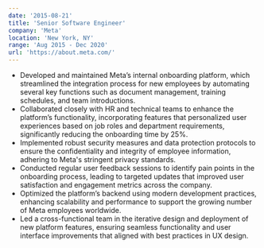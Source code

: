 ```yaml
---
date: '2015-08-21'
title: 'Senior Software Engineer'
company: 'Meta'
location: 'New York, NY'
range: 'Aug 2015 - Dec 2020'
url: 'https://about.meta.com/'
---
```


- Developed and maintained Meta’s internal onboarding platform, which streamlined the integration process for new employees by automating several key functions such as document management, training schedules, and team introductions.
- Collaborated closely with HR and technical teams to enhance the platform’s functionality, incorporating features that personalized user experiences based on job roles and department requirements, significantly reducing the onboarding time by 25%.
- Implemented robust security measures and data protection protocols to ensure the confidentiality and integrity of employee information, adhering to Meta's stringent privacy standards.
- Conducted regular user feedback sessions to identify pain points in the onboarding process, leading to targeted updates that improved user satisfaction and engagement metrics across the company.
- Optimized the platform’s backend using modern development practices, enhancing scalability and performance to support the growing number of Meta employees worldwide.
- Led a cross-functional team in the iterative design and deployment of new platform features, ensuring seamless functionality and user interface improvements that aligned with best practices in UX design.
